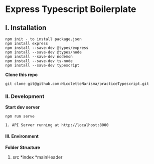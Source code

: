# Express Typescript Boilerplate

## I. Installation

```
npm init - to install package.json
npm install express
npm install --save-dev @types/express
npm install --save-dev @types/node
npm install --save-dev nodemon
npm install --save-dev ts-node
npm install --save-dev typescript

```

**Clone this repo**
```
git clone git@github.com:NicoletteNarisma/practiceTypescript.git
```

### II. Development

**Start dev server**
```
npm run serve

1. API Server running at http://localhost:8000
```

#### III. Environment

**Folder Structure**
1. src
    *index
    *mainHeader
